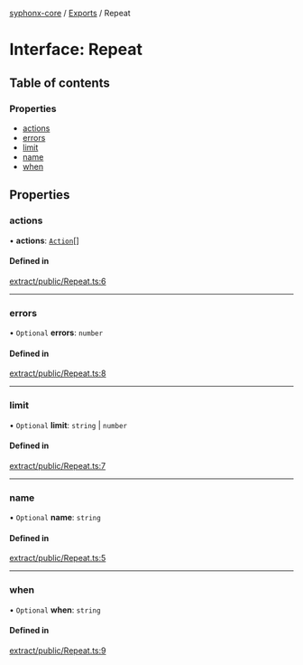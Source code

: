 [syphonx-core](../README.md) / [Exports](../modules.md) / Repeat

# Interface: Repeat

## Table of contents

### Properties

- [actions](Repeat.md#actions)
- [errors](Repeat.md#errors)
- [limit](Repeat.md#limit)
- [name](Repeat.md#name)
- [when](Repeat.md#when)

## Properties

### actions

• **actions**: [`Action`](../modules.md#action)[]

#### Defined in

[extract/public/Repeat.ts:6](https://github.com/dtempx/syphonx-core/blob/6f11d82/extract/public/Repeat.ts#L6)

___

### errors

• `Optional` **errors**: `number`

#### Defined in

[extract/public/Repeat.ts:8](https://github.com/dtempx/syphonx-core/blob/6f11d82/extract/public/Repeat.ts#L8)

___

### limit

• `Optional` **limit**: `string` \| `number`

#### Defined in

[extract/public/Repeat.ts:7](https://github.com/dtempx/syphonx-core/blob/6f11d82/extract/public/Repeat.ts#L7)

___

### name

• `Optional` **name**: `string`

#### Defined in

[extract/public/Repeat.ts:5](https://github.com/dtempx/syphonx-core/blob/6f11d82/extract/public/Repeat.ts#L5)

___

### when

• `Optional` **when**: `string`

#### Defined in

[extract/public/Repeat.ts:9](https://github.com/dtempx/syphonx-core/blob/6f11d82/extract/public/Repeat.ts#L9)
